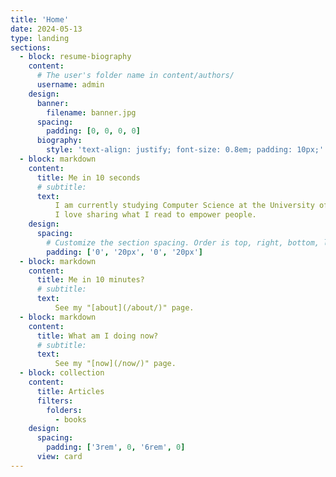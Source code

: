 ```yaml
---
title: 'Home'
date: 2024-05-13
type: landing
sections:
  - block: resume-biography
    content:
      # The user's folder name in content/authors/
      username: admin
    design:
      banner:
        filename: banner.jpg
      spacing:
        padding: [0, 0, 0, 0]
      biography:
        style: 'text-align: justify; font-size: 0.8em; padding: 10px;'
  - block: markdown
    content:
      title: Me in 10 seconds
      # subtitle: 
      text: 
          I am currently studying Computer Science at the University of Illinois Urbana-Champaign (UIUC).
          I love sharing what I read to empower people.
    design:
      spacing:
        # Customize the section spacing. Order is top, right, bottom, left.
        padding: ['0', '20px', '0', '20px']
  - block: markdown
    content:
      title: Me in 10 minutes?
      # subtitle: 
      text: 
          See my "[about](/about/)" page.
  - block: markdown
    content:
      title: What am I doing now?
      # subtitle: 
      text: 
          See my "[now](/now/)" page.
  - block: collection
    content:
      title: Articles
      filters:
        folders:
          - books
    design:
      spacing:
        padding: ['3rem', 0, '6rem', 0]
      view: card
---
```

